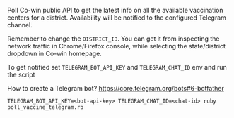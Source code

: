 Poll Co-win public API to get the latest info on all the available vaccination centers for a district. Availability will be notified to the configured Telegram channel.

Remember to change the `DISTRICT_ID`. You can get it from inspecting the network traffic in Chrome/Firefox console, while selecting the state/district dropdown in Co-win homepage. 

To get notified set `TELEGRAM_BOT_API_KEY` and `TELEGRAM_CHAT_ID` env and run the script

How to create a Telegram bot? https://core.telegram.org/bots#6-botfather

```
TELEGRAM_BOT_API_KEY=<bot-api-key> TELEGRAM_CHAT_ID=<chat-id> ruby poll_vaccine_telegram.rb
```
